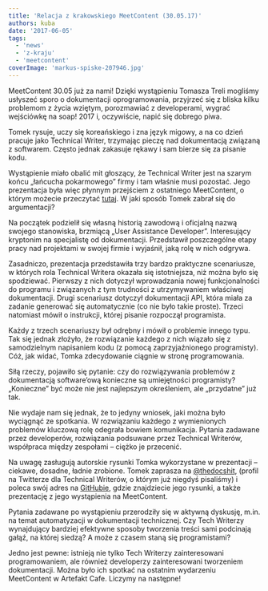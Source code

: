 ```yaml
---
title: 'Relacja z krakowskiego MeetContent (30.05.17)'
authors: kuba
date: '2017-06-05'
tags:
  - 'news'
  - 'z-kraju'
  - 'meetcontent'
coverImage: 'markus-spiske-207946.jpg'
---
```


MeetContent 30.05 już za nami! Dzięki wystąpieniu Tomasza Treli mogliśmy
usłyszeć sporo o dokumentacji oprogramowania, przyjrzeć się z bliska kilku
problemom z życia wziętym, porozmawiać z developerami, wygrać wejściówkę na
soap! 2017 i, oczywiście, napić się dobrego piwa.

<!--truncate-->

Tomek rysuje, uczy się koreańskiego i zna język migowy, a na co dzień pracuje
jako Technical Writer, trzymając pieczę nad dokumentacją związaną z softwarem.
Często jednak zakasuje rękawy i sam bierze się za pisanie kodu.

Wystąpienie miało obalić mit głoszący, że Technical Writer jest na szarym końcu
„łańcucha pokarmowego” firmy i tam właśnie musi pozostać. Jego prezentacja była
więc płynnym przejściem z ostatniego MeetContent, o którym możecie przeczytać
[tutaj](../relacja-z-krakowskiego-spotkania-meetcontent-25-04/index.md). W jaki
sposób Tomek zabrał się do argumentacji?

Na początek podzielił się własną historią zawodową i oficjalną nazwą swojego
stanowiska, brzmiącą „User Assistance Developer”. Interesujący kryptonim na
specjalistę od dokumentacji. Przedstawił poszczególne etapy pracy nad projektami
w swojej firmie i wyjaśnił, jaką rolę w nich odgrywa.

Zasadniczo, prezentacja przedstawiła trzy bardzo praktyczne scenariusze, w
których rola Technical Writera okazała się istotniejsza, niż można było się
spodziewać. Pierwszy z nich dotyczył wprowadzania nowej funkcjonalności do
programu i związanych z tym trudności z utrzymywaniem właściwej dokumentacji.
Drugi scenariusz dotyczył dokumentacji API, która miała za zadanie generować się
automatycznie (co nie było takie proste). Trzeci natomiast mówił o instrukcji,
której pisanie rozpoczął programista.

Każdy z trzech scenariuszy był odrębny i mówił o problemie innego typu. Tak się
jednak złożyło, że rozwiązanie każdego z nich wiązało się z samodzielnym
napisaniem kodu (z pomocą zaprzyjaźnionego programisty). Cóż, jak widać, Tomka
zdecydowanie ciągnie w stronę programowania.

Siłą rzeczy, pojawiło się pytanie: czy do rozwiązywania problemów z dokumentacją
software’ową konieczne są umiejętności programisty? „Konieczne” być może nie
jest najlepszym określeniem, ale „przydatne” już tak.

Nie wydaje nam się jednak, że to jedyny wniosek, jaki można było wyciągnąć ze
spotkania. W rozwiązaniu każdego z wymienionych problemów kluczową rolę odegrała
bowiem komunikacja. Pytania zadawane przez developerów, rozwiązania podsuwane
przez Technical Writerów, współpraca między zespołami – ciężko je przecenić.

Na uwagę zasługują autorskie rysunki Tomka wykorzystane w prezentacji – ciekawe,
dosadne, ładnie zrobione. Tomek zaprasza na
[@thedocshit](https://twitter.com/thedocshit), (profil na Twitterze dla
Technical Writerów, o którym już niegdyś pisaliśmy) i poleca swój adres na
[GitHubie](http://github.com/lotny), gdzie znajdziecie jego rysunki, a także
prezentację z jego wystąpienia na MeetContent.

Pytania zadawane po wystąpieniu przerodziły się w aktywną dyskusję, m.in. na
temat automatyzacji w dokumentacji technicznej. Czy Tech Writerzy wynajdujący
bardziej efektywne sposoby tworzenia treści sami podcinają gałąź, na której
siedzą? A może z czasem staną się programistami?

Jedno jest pewne: istnieją nie tylko Tech Writerzy zainteresowani
programowaniem, ale również developerzy zainteresowani tworzeniem dokumentacji.
Można było ich spotkać na ostatnim wydarzeniu MeetContent w Artefakt Cafe.
Liczymy na następne!
